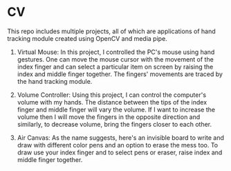 # CV
This repo includes multiple projects, all of which are applications of hand tracking module created using OpenCV and media pipe.

1. Virtual Mouse:
In this project, I controlled the PC's mouse using hand gestures. One can move the mouse cursor with the movement of the index finger and can select a particular item on screen by raising the index and middle finger together. The fingers' movements are traced by the hand tracking module.

2. Volume Controller: 
Using this project, I can control the computer's volume with my hands. The distance between the tips of the index finger and middle finger will vary the volume. If I want to increase the volume then I will move the fingers in the opposite direction and similarly, to decrease volume, bring the fingers closer to each other.

3. Air Canvas:
As the name suggests, here's an invisible board to write and draw with different color pens and an option to erase the mess too. To draw use your index finger and to select pens or eraser, raise index and middle finger together.

